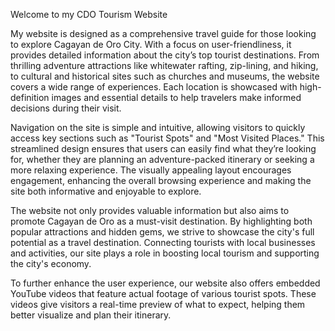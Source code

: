 Welcome to my CDO Tourism Website

My website is designed as a comprehensive travel guide for those looking to explore Cagayan de Oro City. With a focus on user-friendliness, it provides detailed information about the city’s top tourist destinations. From thrilling adventure attractions like whitewater rafting, zip-lining, and hiking, to cultural and historical sites such as churches and museums, the website covers a wide range of experiences. Each location is showcased with high-definition images and essential details to help travelers make informed decisions during their visit.

Navigation on the site is simple and intuitive, allowing visitors to quickly access key sections such as "Tourist Spots" and "Most Visited Places." This streamlined design ensures that users can easily find what they’re looking for, whether they are planning an adventure-packed itinerary or seeking a more relaxing experience. The visually appealing layout encourages engagement, enhancing the overall browsing experience and making the site both informative and enjoyable to explore.

The website not only provides valuable information but also aims to promote Cagayan de Oro as a must-visit destination. By highlighting both popular attractions and hidden gems, we strive to showcase the city's full potential as a travel destination. Connecting tourists with local businesses and activities, our site plays a role in boosting local tourism and supporting the city's economy.

To further enhance the user experience, our website also offers embedded YouTube videos that feature actual footage of various tourist spots. These videos give visitors a real-time preview of what to expect, helping them better visualize and plan their itinerary.
